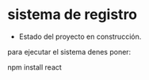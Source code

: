 <h1>sistema de registro</h1>

- Estado del proyecto en construcción.

para ejecutar el sistema denes poner:

npm install react
